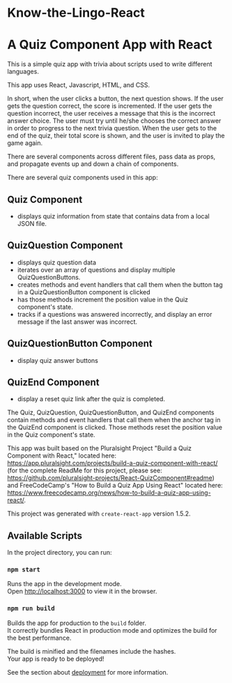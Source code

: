 # Know-the-Lingo-React
# A Quiz Component App with React

This is a simple quiz app with trivia about scripts used to write different languages.

This app uses React, Javascript, HTML, and CSS.

In short, when the user clicks a button, the next question shows.
If the user gets the question correct, the score is incremented.
If the user gets the question incorrect, the user receives a message that this
is the incorrect answer choice.
The user must try until he/she chooses the correct answer in order to progress to
the next trivia question.
When the user gets to the end of the quiz, their total score is shown, and
the user is invited to play the game again.

There are several components across different files, pass data as props, and propagate events up and down a chain of components.

There are several quiz components used in this app:

## Quiz Component 
<ul>
<li>displays quiz information from state that contains data from a local JSON file.</li>
</ul>

## QuizQuestion Component
<ul>
<li>displays quiz question data </li>
<li>iterates over an array of questions and display multiple QuizQuestionButtons. </li>
<li>creates methods and event handlers that call them when the button tag in a QuizQuestionButton component is clicked </li>
<li>has those methods increment the position value in the Quiz component's state.</li>
<li>tracks if a questions was answered incorrectly, and display an error message if the last answer was incorrect.</li>
</ul>

## QuizQuestionButton Component
<ul>
<li>display quiz answer buttons </li>
</ul>

## QuizEnd Component
<ul>
<li>display a reset quiz link after the quiz is completed.</li>
</ul>

The Quiz, QuizQuestion, QuizQuestionButton, and QuizEnd components contain methods and event handlers that call them when the anchor tag in the QuizEnd component is clicked. Those methods reset the position value in the Quiz component's state.

This app was built based on the Pluralsight Project "Build a Quiz Component with React," located here: https://app.pluralsight.com/projects/build-a-quiz-component-with-react/
(for the complete ReadMe for this project, please see: https://github.com/pluralsight-projects/React-QuizComponent#readme) and FreeCodeCamp's "How to Build a Quiz App Using React" located here: https://www.freecodecamp.org/news/how-to-build-a-quiz-app-using-react/.

This project was generated with `create-react-app` version 1.5.2.

## Available Scripts

In the project directory, you can run:

### `npm start`

Runs the app in the development mode.<br>
Open [http://localhost:3000](http://localhost:3000) to view it in the browser.

### `npm run build`

Builds the app for production to the `build` folder.<br>
It correctly bundles React in production mode and optimizes the build for the best performance.

The build is minified and the filenames include the hashes.<br>
Your app is ready to be deployed!

See the section about [deployment](#deployment) for more information.